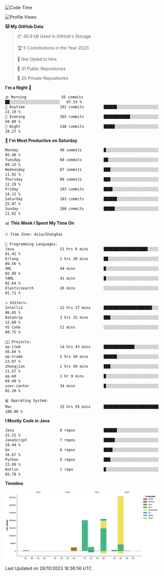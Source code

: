 <!--START_SECTION:waka-->
![Code Time](http://img.shields.io/badge/Code%20Time-2%2C117%20hrs%2034%20mins-blue)

![Profile Views](http://img.shields.io/badge/Profile%20Views-0-blue)

**🐱 My GitHub Data** 

> 📦 40.9 kB Used in GitHub's Storage 
 > 
> 🏆 5 Contributions in the Year 2023
 > 
> 🚫 Not Opted to Hire
 > 
> 📜 31 Public Repositories 
 > 
> 🔑 20 Private Repositories 
 > 
**I'm a Night 🦉** 

```text
🌞 Morning                55 commits          ██░░░░░░░░░░░░░░░░░░░░░░░   07.53 % 
🌆 Daytime                162 commits         ██████░░░░░░░░░░░░░░░░░░░   22.19 % 
🌃 Evening                365 commits         ████████████░░░░░░░░░░░░░   50.00 % 
🌙 Night                  148 commits         █████░░░░░░░░░░░░░░░░░░░░   20.27 % 
```
📅 **I'm Most Productive on Saturday** 

```text
Monday                   40 commits          █░░░░░░░░░░░░░░░░░░░░░░░░   05.48 % 
Tuesday                  68 commits          ██░░░░░░░░░░░░░░░░░░░░░░░   09.32 % 
Wednesday                87 commits          ███░░░░░░░░░░░░░░░░░░░░░░   11.92 % 
Thursday                 89 commits          ███░░░░░░░░░░░░░░░░░░░░░░   12.19 % 
Friday                   103 commits         ████░░░░░░░░░░░░░░░░░░░░░   14.11 % 
Saturday                 183 commits         ██████░░░░░░░░░░░░░░░░░░░   25.07 % 
Sunday                   160 commits         █████░░░░░░░░░░░░░░░░░░░░   21.92 % 
```


📊 **This Week I Spent My Time On** 

```text
🕑︎ Time Zone: Asia/Shanghai

💬 Programming Languages: 
Java                     21 hrs 6 mins       ████████████████████░░░░░   81.42 % 
Erlang                   2 hrs 28 mins       ██░░░░░░░░░░░░░░░░░░░░░░░   09.56 % 
XML                      44 mins             █░░░░░░░░░░░░░░░░░░░░░░░░   02.89 % 
YAML                     41 mins             █░░░░░░░░░░░░░░░░░░░░░░░░   02.64 % 
Elasticsearch            26 mins             ░░░░░░░░░░░░░░░░░░░░░░░░░   01.71 % 

🔥 Editors: 
IntelliJ                 22 hrs 27 mins      ██████████████████████░░░   86.65 % 
DataGrip                 3 hrs 15 mins       ███░░░░░░░░░░░░░░░░░░░░░░   12.60 % 
VS Code                  11 mins             ░░░░░░░░░░░░░░░░░░░░░░░░░   00.75 % 

🐱‍💻 Projects: 
ep-item                  14 hrs 43 mins      ██████████████░░░░░░░░░░░   56.84 % 
ep-trade                 5 hrs 58 mins       ██████░░░░░░░░░░░░░░░░░░░   23.07 % 
zhongjian                2 hrs 59 mins       ███░░░░░░░░░░░░░░░░░░░░░░   11.57 % 
ep-md                    1 hr 9 mins         █░░░░░░░░░░░░░░░░░░░░░░░░   04.49 % 
user-center              34 mins             █░░░░░░░░░░░░░░░░░░░░░░░░   02.20 % 

💻 Operating System: 
Mac                      25 hrs 55 mins      █████████████████████████   100.00 % 
```

**I Mostly Code in Java** 

```text
Java                     8 repos             ██████░░░░░░░░░░░░░░░░░░░   22.22 % 
JavaScript               7 repos             █████░░░░░░░░░░░░░░░░░░░░   19.44 % 
Go                       6 repos             ████░░░░░░░░░░░░░░░░░░░░░   16.67 % 
Python                   5 repos             ███░░░░░░░░░░░░░░░░░░░░░░   13.89 % 
Kotlin                   1 repo              █░░░░░░░░░░░░░░░░░░░░░░░░   02.78 % 
```



**Timeline**

![Lines of Code chart](https://raw.githubusercontent.com/youtiaoguagua/youtiaoguagua/master/assets/bar_graph.png)


 Last Updated on 28/10/2023 18:36:56 UTC
<!--END_SECTION:waka-->